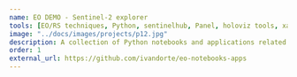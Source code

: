 ```yaml
---
name: EO DEMO - Sentinel-2 explorer
tools: [EO/RS techniques, Python, sentinelhub, Panel, holoviz tools, xarray]
image: "../docs/images/projects/p12.jpg"
description: A collection of Python notebooks and applications related to Earth Observation (EO) sector.
order: 1
external_url: https://github.com/ivandorte/eo-notebooks-apps
---
```

